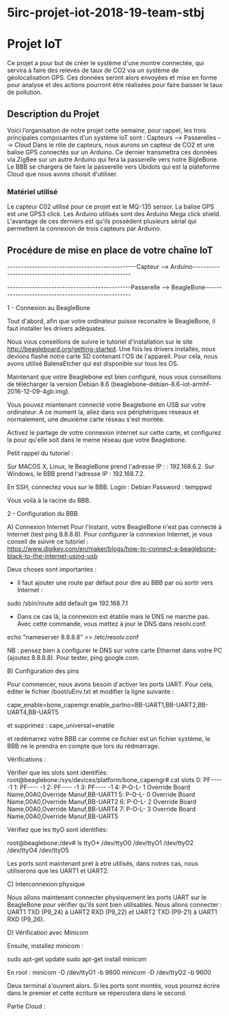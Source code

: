 # 5irc-projet-iot-2018-19-team-stbj

# Projet IoT

Ce projet a pour but de créer le système d'une montre connectée, qui servira à faire des relevés de taux de CO2 via un système de géolocalisation GPS. 
Ces données seront alors envoyées et mise en forme pour analyse et des actions pourront être réalisées pour faire baisser le taux de pollution. 

## Description du Projet

Voici l’organisation de notre projet cette semaine, pour rappel, les trois principales composantes d'un système IoT sont :
Capteurs --> Passerelles --> Cloud
Dans le rôle de capteurs, nous aurons un capteur de CO2 et une balise GPS connectés sur un Arduino. Ce dernier transmettra ces données via ZigBee sur un autre Arduino qui fera la passerelle vers notre BigleBone. Le BBB se chargera de faire la passerelle vers Ubidots qui est la plateforme Cloud que nous avons choisit d'utiliser.

### Matériel utilisé 

Le capteur C02 utilisé pour ce projet est le MQ-135 sensor. 
La balise GPS est une GPS3 click. 
Les Arduino utilisés sont des Arduino Mega click shield. L'avantage de ces derniers est qu'ils possèdent plusieurs sérial qui permettent la connexion de trois capteurs par Arduino. 

## Procédure de mise en place de votre chaîne IoT

-----------------------------------------------Capteur --> Arduino-------------------------------------------------------

---------------------------------------------Passerelle --> BeagleBone--------------------------------------------------- 

1 - Connexion au BeagleBone 

Tout d'abord, afin que votre ordinateur puisse reconaitre le BeagleBone, il faut installer les drivers adéquates. 

Nous vous conseillons de suivre le tutoriel d'installation sur le site http://beagleboard.org/getting-started. 
Une fois les drivers installés, nous devions flashé notre carte SD contenant l'OS de l'appareil. Pour cela, nous avons utilisé BalenaEtcher qui est disponible sur tous les OS. 

Maintenant que votre Beaglebone est bien configuré, nous vous conseillons de télécharger la version Debian 8.6 (beaglebone-debian-8.6-iot-armhf-2016-12-09-4gb.img).

Vous pouvez miantenant connecté votre Beaglebone en USB sur votre ordinateur. A ce moment la, allez dans vos périphériques réseaux et normalement, une deuxième carte réseau s'est montée. 

Activez le partage de votre connexion internet sur cette carte, et configurez la pour qu'elle soit dans le meme réseau que votre Beaglebone. 

Petit rappel du tutoriel : 

Sur MACOS X, Linux, le BeagleBone prend l'adresse IP : : 192.168.6.2. 
Sur Windows, le BBB prend l'adresse IP : 192.168.7.2.

En SSH, connectez vous sur le BBB. 
Login : Debian 
Password : temppwd 

Vous voilà à la racine du BBB. 

2 - Configuration du BBB 

A) Connexion Internet 
Pour l'instant, votre BeagleBone n'est pas connecté à Internet (test ping 8.8.8.8). Pour configurer la connexion Internet, je vous conseil de suivre ce tutoriel : https://www.digikey.com/en/maker/blogs/how-to-connect-a-beaglebone-black-to-the-internet-using-usb 

Deux choses sont importantes : 
- Il faut ajouter une route par défaut pour dire au BBB par où sortir vers Internet : 

sudo /sbin/route add default gw 192.168.7.1

- Dans ce cas là, la connexion est établie mais le DNS ne marche pas. Avec cette commande, vous mettez à jour le DNS dans resolv.conf. 

echo "nameserver 8.8.8.8" >> /etc/resolv.conf 

NB : pensez bien à configurer le DNS sur votre carte Ethernet dans votre PC (ajoutez 8.8.8.8). Pour tester, ping google.com.

B) Configuration des pins 

Pour commencer, nous avons besoin  d'activer les ports UART. 
Pour cela, éditer le fichier /boot/uEnv.txt et modifier la ligne suivante :

cape_enable=bone_capemgr.enable_partno=BB-UART1,BB-UART2,BB-UART4,BB-UART5 

et supprimez : 
cape_universal=enable 

et redémarrez votre BBB car comme ce fichier est un fichier système, le BBB ne le prendra en compte que lors du rédmarrage. 

Vérifications :

Vérifier que les slots sont identifiés:
root@beaglebone:/sys/devices/platform/bone_capemgr# cat slots
 0: PF----  -1 
 1: PF----  -1 
 2: PF----  -1 
 3: PF----  -1 
 4: P-O-L-   1 Override Board Name,00A0,Override Manuf,BB-UART1
 5: P-O-L-   0 Override Board Name,00A0,Override Manuf,BB-UART2
 6: P-O-L-   2 Override Board Name,00A0,Override Manuf,BB-UART4
 7: P-O-L-   3 Override Board Name,00A0,Override Manuf,BB-UART5
 
Vérifiez que les ttyO sont identifiés:

root@beaglebone:/dev# ls ttyO*
/dev/ttyO0  /dev/ttyO1 /dev/ttyO2 /dev/ttyO4  /dev/ttyO5

Les ports sont maintenant pret à etre utilisés, dans notres cas, nous utiliserons que les UART1 et UART2. 

C) Interconnexion physique 

Nous allons maintenant connecter physiquement les ports UART sur le BeagleBone pour vérifier qu'ils sont bien utilisables. 
Nous allons connecter :  UART1 TXD (P9_24) à UART2 RXD (P9_22) et UART2 TXD (P9-21) à UART1 RXD (P9_26). 

D) Vérification avec Minicom

Ensuite, installez minicom : 

sudo apt-get update 
sudo apt-get install minicom

En root : 
minicom -D /dev/ttyO1 -b 9600 
minicom -D /dev/ttyO2 -b 9600

Deux terminal s'ouvrent alors. Si les ports sont montés, vous pourrez écrire dans le premier et cette écriture se répercutera dans le second. 

Partie Cloud : 





